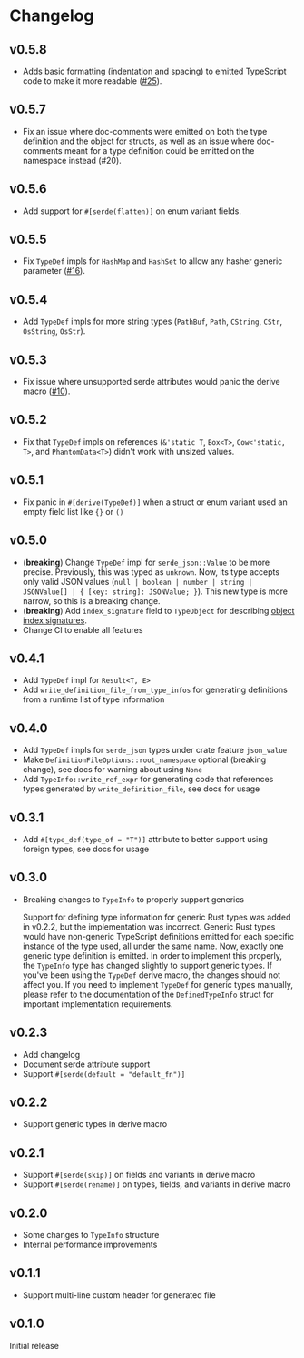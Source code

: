 # Changelog

## v0.5.8

* Adds basic formatting (indentation and spacing) to emitted TypeScript code to make it more readable ([#25](https://github.com/dbeckwith/rust-typescript-type-def/pull/25)).

## v0.5.7

* Fix an issue where doc-comments were emitted on both the type definition and the object for structs, as well as an issue where doc-comments meant for a type definition could be emitted on the namespace instead (#20).

## v0.5.6

* Add support for `#[serde(flatten)]` on enum variant fields.

## v0.5.5

* Fix `TypeDef` impls for `HashMap` and `HashSet` to allow any hasher generic parameter ([#16](https://github.com/dbeckwith/rust-typescript-type-def/pull/16)).

## v0.5.4

* Add `TypeDef` impls for more string types (`PathBuf`, `Path`, `CString`, `CStr`, `OsString`, `OsStr`).

## v0.5.3

* Fix issue where unsupported serde attributes would panic the derive macro ([#10](https://github.com/dbeckwith/rust-typescript-type-def/issues/10)).

## v0.5.2

* Fix that `TypeDef` impls on references (`&'static T`, `Box<T>`, `Cow<'static, T>`, and `PhantomData<T>`) didn't work with unsized values.

## v0.5.1

* Fix panic in `#[derive(TypeDef)]` when a struct or enum variant used an empty field list like `{}` or `()`

## v0.5.0

* (**breaking**) Change `TypeDef` impl for `serde_json::Value` to be more precise. Previously, this was typed as `unknown`. Now, its type accepts only valid JSON values (`null | boolean | number | string | JSONValue[] | { [key: string]: JSONValue; }`). This new type is more narrow, so this is a breaking change.
* (**breaking**) Add `index_signature` field to `TypeObject` for describing [object index signatures](https://www.typescriptlang.org/docs/handbook/2/objects.html#index-signatures).
* Change CI to enable all features

## v0.4.1

* Add `TypeDef` impl for `Result<T, E>`
* Add `write_definition_file_from_type_infos` for generating definitions from a runtime list of type information

## v0.4.0

* Add `TypeDef` impls for `serde_json` types under crate feature `json_value`
* Make `DefinitionFileOptions::root_namespace` optional (breaking change), see docs for warning about using `None`
* Add `TypeInfo::write_ref_expr` for generating code that references types generated by `write_definition_file`, see docs for usage

## v0.3.1

* Add `#[type_def(type_of = "T")]` attribute to better support using foreign types, see docs for usage

## v0.3.0

* Breaking changes to `TypeInfo` to properly support generics

  Support for defining type information for generic Rust types was added in v0.2.2, but the implementation was incorrect. Generic Rust types would have non-generic TypeScript definitions emitted for each specific instance of the type used, all under the same name. Now, exactly one generic type definition is emitted. In order to implement this properly, the `TypeInfo` type has changed slightly to support generic types. If you've been using the `TypeDef` derive macro, the changes should not affect you. If you need to implement `TypeDef` for generic types manually, please refer to the documentation of the `DefinedTypeInfo` struct for important implementation requirements.

## v0.2.3

* Add changelog
* Document serde attribute support
* Support `#[serde(default = "default_fn")]`

## v0.2.2

* Support generic types in derive macro

## v0.2.1

* Support `#[serde(skip)]` on fields and variants in derive macro
* Support `#[serde(rename)]` on types, fields, and variants in derive macro

## v0.2.0

* Some changes to `TypeInfo` structure
* Internal performance improvements

## v0.1.1

* Support multi-line custom header for generated file

## v0.1.0

Initial release
